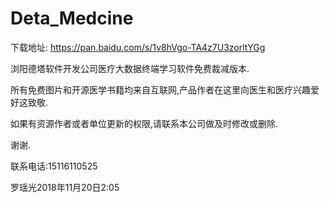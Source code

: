 # Deta_Medcine

下载地址:
https://pan.baidu.com/s/1v8hVgo-TA4z7U3zorltYGg

浏阳德塔软件开发公司医疗大数据终端学习软件免费裁减版本.

所有免费图片和开源医学书籍均来自互联网,产品作者在这里向医生和医疗兴趣爱好这致敬.

如果有资源作者或者单位更新的权限,请联系本公司做及时修改或删除.

谢谢.

联系电话:15116110525

罗瑶光2018年11月20日2:05
